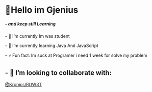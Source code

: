 <h1 align="left">👏Hello im Gjenius</h1>
<h5 weight="20px">- and keep still Learning</h5>
<p align="left">- 🔭 I’m currently Im was student </p>
<p align="left">- 🌱 I’m currently learning Java And JavaScript</p>
<p align="left">- ⚡ Fun fact: Im suck at Programer i need 1 week for solve my problem</p>
<h2>- 👯 I’m looking to collaborate with:</h2>
<p align="left"><a href="https://github.com/Gjenius20">@Kronics/RUW3T</a></p>





